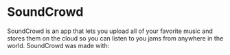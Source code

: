 # SoundCrowd
SoundCrowd is an app that lets you upload all of your favorite music and stores them on the cloud so you can listen to you jams from anywhere in the world.
SoundCrowd was made with:
